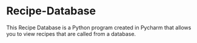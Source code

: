 # Recipe-Database
This Recipe Database is a Python program created in Pycharm that allows you to view recipes that are called from a database.
